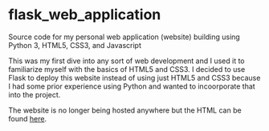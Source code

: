 # flask_web_application

Source code for my personal web application (website) building using Python 3, HTML5, CSS3, and Javascript


This was my first dive into any sort of web development and I used it to familiarize myself with the basics of HTML5 and CSS3. I decided to use Flask to deploy this website instead of using just HTML5 and CSS3 because I had some prior experience using Python and wanted to incoorporate that into the project.


The website is no longer being hosted anywhere but the HTML can be found [here](https://github.com/davidherszenhaut/flask_web_application/tree/master/templates).
